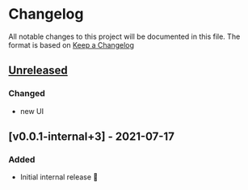 # Changelog

All notable changes to this project will be documented in this file.
The format is based on [Keep a Changelog](https://keepachangelog.com/en/1.0.0/)

## [Unreleased]

### Changed

- new UI

## [v0.0.1-internal+3] - 2021-07-17

### Added

-   Initial internal release 🎉

[Unreleased]: https://github.com/Pushpavel/umbrella_client/compare/v0.0.1-internal+3...HEAD

[0.0.1]: https://github.com/Pushpavel/umbrella_client/compare/416c87f29cac3246e354ced36a0b03b44b66c77c...v0.0.1-internal+3
